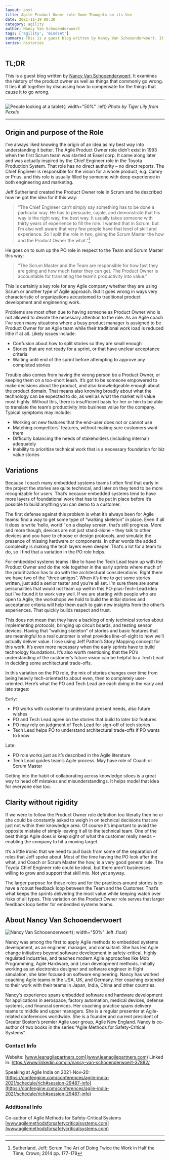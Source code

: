 ```yaml
---
layout: post
title: Agile Product Owner role Some Thoughts on its Use
date: 2021-11-19 00:30
category: agility
author: Nancy Van Schooenderwoert
tags: ['agility', 'mindset']
summary: This is a guest blog written by Nancy Van Schooenderwoert. It examines the history of the product owner as well as things that commonly go wrong. It ties it all together by discussing how to compensate for the things that cause it to go wrong.
series: histories
---
```


## TL;DR

This is a guest blog written by [Nancy Van Schooenderwoert](#about-nancy-van-schooenderwoert). It examines the history of the product owner as well as things that commonly go wrong. It ties it all together by discussing how to compensate for the things that cause it to go wrong.

---

![People looking at a tablet](/assets/img/posts/2021/11/pexels-tiger-lily-7109173.jpg){: width="50%" .left}
_Photo by Tiger Lily from Pexels_

---



## Origin and purpose of the Role

I’ve always liked knowing the origin of an idea as my best way into understanding it better.  The Agile Product Owner role didn’t exist in 1993 when the first Scrum team was started at Easel corp.  It came along later and was actually inspired by the Chief Engineer role in the Toyota Production System.  That role has no direct authority – no direct reports.  The Chief Engineer is responsible for the vision for a whole product, e.g. Camry or Prius, and this role is usually filled by someone with deep experience in both engineering and marketing.

Jeff Sutherland created the Product Owner role in Scrum and he described how he got the idea for it this way:

> "The Chief Engineer can’t simply say something has to be done a particular way.  He has to persuade, cajole, and demonstrate that his way is the right way, the best way.  It usually takes someone with thirty years of experience to fill the role.  I wanted that in Scrum, but I’m also well aware that very few people have that level of skill and experience. So I split the role in two, giving the Scrum Master the how and the Product Owner the what."[^1]

He goes on to sum up the PO role in respect to the Team and Scrum Master this way:

> “The Scrum Master and the Team are responsible for how fast they are going and how much faster they can get.  The Product Owner is accountable for translating the team’s productivity into value.”

This is certainly a key role for any Agile company whether they are using Scrum or another type of Agile approach.  But it goes wrong in ways very characteristic of organizations accustomed to traditional product development and engineering work.

Problems are most often due to having someone as Product Owner who is not allowed to devote the necessary attention to the role.  As an Agile coach I’ve seen many situations where a busy product manager is assigned to be Product Owner for an Agile team while their traditional work load is reduced little if at all.  Likely issues include:

- Confusion about how to split stories so they are small enough
- Stories that are not ready for a sprint, or that have unclear acceptance criteria
- Waiting until end of the sprint before attempting to approve any completed stories

Trouble also comes from having the wrong person be a Product Owner, or keeping them on a too-short leash.  It’s got to be someone empowered to make decisions about the product, and also knowledgeable enough about the product domain.  That means also knowing broadly about what the technology can be expected to do, as well as what the market will value most highly.  Without this, there is insufficient basis for her or him to be able to translate the team’s productivity into business value for the company.  Typical symptoms may include:

- Working on new features that the end-user does not or cannot use
- Matching competitors’ features, without making sure customers want them
- Difficulty balancing the needs of stakeholders (including internal) adequately
- Inability to prioritize technical work that is a necessary foundation for biz value stories

## Variations

Because I coach many embedded systems teams I often find that early in the project the stories are quite technical, and later on they tend to be more recognizable for users.  That’s because embedded systems tend to have more layers of foundational work that has to be put in place before it’s possible to build anything you can demo to a customer.

The first defense against this problem is what it’s always been for Agile teams: find a way to get some type of “walking skeleton” in place.  Even if all it does is write ‘hello, world!’ on a display screen, that’s still progress.  More and more though, devices are not just stand-alone – they talk to other devices and you have to choose or design protocols, and simulate the presence of missing hardware or components.  In other words the added complexity is making the tech layers even deeper.  That’s a lot for a team to do, so I find that a variation in the PO role helps.

For embedded systems teams I like to have the Tech Lead team up with the Product Owner and do the role together in the early sprints where much of the prioritization has to do with the architectural considerations.  Right there we have two of the “three amigos”. When it’s time to get some stories written, just add a senior tester and you’re all set.  I’m sure there are some personalities that would not team up well in this PO-plus-Tech-Lead idea but I’ve found it to work very well.  If we are starting with people who are open to Agile, the workshops we hold to build the initial stories and acceptance criteria will help them each to gain new insights from the other’s experiences.  That quickly builds respect and trust.

This does not mean that they have a backlog of only technical stories about implementing protocols, bringing up circuit boards, and testing sensor devices.  Having that “walking skeleton” of stories and basic features that are meaningful to a real customer is what provides line-of-sight to how we’ll actually deliver value.  I love using Jeff Patton’s Story Mapping concept for this work.  It’s even more necessary when the early sprints have to build technology foundations.  It’s also worth mentioning that the PO’s understanding of the customer’s future vision can be helpful to a Tech Lead in deciding some architectural trade-offs.

In this variation on the PO role, the mix of stories changes over time from being heavily tech-oriented to about even, then to completely user-oriented.  Here’s what the PO and Tech Lead are each doing in the early and late stages:

Early:

- PO works with customer to understand present needs, also future wishes
- PO and Tech Lead agree on the stories that build to later biz features
- PO may rely on judgment of Tech Lead for sign-off of tech stories
- Tech Lead helps PO to understand architectural trade-offs if PO wants to know

Late:

- PO role works just as it’s described in the Agile literature
- Tech Lead guides team’s Agile process. May have role of Coach or Scrum Master

Getting into the habit of collaborating across knowledge siloes is a great way to head off mistakes and misunderstandings.  It helps model that idea for everyone else too.

## Clarity without rigidity

If we were to follow the Product Owner role definition too literally then he or she could be constantly asked to weigh in on technical decisions that are just not within their knowledge area.  Of course it’s important to avoid the opposite mistake of simply leaving it all to the technical team.  One of the best things Agile does is keep sight of what the customer really needs – enabling the company to hit a moving target.

It’s a little ironic that we need to pull back from some of the separation of roles that Jeff spoke about.  Most of the time having the PO look after the what, and Coach or Scrum Master the how, is a very good general rule.  The Toyota Chief Engineer role could be ideal, but there aren’t businesses willing to grow and support that skill mix.  Not yet anyway.

The larger purpose for these roles and for the practices around stories is to have a robust feedback loop between the Team and the Customer.  That’s what keeps the sprints delivering the most value while keeping watch over risks of all types.  This variation on the Product Owner role serves that larger feedback loop better for embedded systems teams.

## About Nancy Van Schooenderwoert

![Nancy Van Schooenderwoert](/assets/img/posts/2021/11/njv_website_photo_2016.jpg){: width="50%" .left .float}

Nancy was among the first to apply Agile methods to embedded systems development, as an
engineer, manager, and consultant.  She has led Agile change initiatives beyond software
development in safety-critical, highly regulated industries, and teaches modern Agile
approaches like Mob Programming, Agile Hardware, and Lean development methods.
Initially working as an electronics designer and software engineer in flight simulation, she later
focused on software engineering.  Nancy has worked coaching Agile teams in the USA, UK, and
Germany. Her coaching extended to their work with their teams in Japan, India, China and
other countries.

Nancy's experience spans embedded software and hardware development for applications in
aerospace, factory automation, medical devices, defense systems, and financial services. Her
coaching practice spans delivery teams to middle and upper managers. She is a regular
presenter at Agile-related conferences worldwide. She is a founder and current president of
Greater Boston’s premier Agile user group, Agile New England. Nancy is co-author of two books
in the series “Agile Methods for Safety-Critical Systems”.

### Contact Info

Website: [www.leanagilepartners.com](www.leanagilepartners.com)
Linked In: https://www.linkedin.com/in/nancy-van-schooenderwoert-37882/

Speaking at Agile India on 2021-Nov-20: [https://confengine.com/conferences/agile-india-2021/schedule/rich#session-29487-info](https://confengine.com/conferences/agile-india-2021/schedule/rich#session-29487-info)

### Additional Info

Co-author of Agile Methods for Safety-Critical Systems [www.agilemethodsforsafetycriticalsystems.com](www.agilemethodsforsafetycriticalsystems.com)

---

[^1]: Sutherland, Jeff;  Scrum The Art of Doing Twice the Work in Half the Time; Crown; 2014 pp. 177-178
